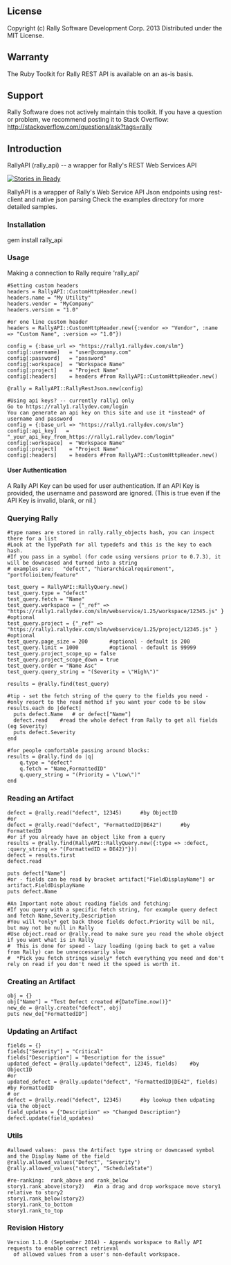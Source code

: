 ## License

Copyright (c) Rally Software Development Corp. 2013 Distributed under the MIT License.

## Warranty

The Ruby Toolkit for Rally REST API is available on an as-is basis. 

## Support

Rally Software does not actively maintain this toolkit.  If you have a question or problem, we recommend posting it to Stack Overflow: http://stackoverflow.com/questions/ask?tags=rally 

## Introduction

RallyAPI (rally_api) -- a wrapper for Rally's REST Web Services API  

[![Stories in Ready](http://badge.waffle.io/RallyTools/RallyRestToolkitForRuby.png)](http://waffle.io/RallyTools/RallyRestToolkitForRuby)

RallyAPI is a wrapper of Rally's Web Service API Json endpoints using rest-client and native json parsing
Check the examples directory for more detailed samples.

### Installation

gem install rally_api

### Usage

Making a connection to Rally
    require 'rally_api'

    #Setting custom headers
    headers = RallyAPI::CustomHttpHeader.new()
    headers.name = "My Utility"
    headers.vendor = "MyCompany"
    headers.version = "1.0"

    #or one line custom header
    headers = RallyAPI::CustomHttpHeader.new({:vendor => "Vendor", :name => "Custom Name", :version => "1.0"})

    config = {:base_url => "https://rally1.rallydev.com/slm"}
    config[:username]   = "user@company.com"
    config[:password]   = "password"
    config[:workspace]  = "Workspace Name"
    config[:project]    = "Project Name"
    config[:headers]    = headers #from RallyAPI::CustomHttpHeader.new()

    @rally = RallyAPI::RallyRestJson.new(config)

    #Using api keys? -- currently rally1 only
    Go to https://rally1.rallydev.com/login
    You can generate an api key on this site and use it *instead* of username and password
    config = {:base_url => "https://rally1.rallydev.com/slm"}
    config[:api_key]   = "_your_api_key_from_https://rally1.rallydev.com/login"
    config[:workspace]  = "Workspace Name"
    config[:project]    = "Project Name"
    config[:headers]    = headers #from RallyAPI::CustomHttpHeader.new()


#### User Authentication
A Rally API Key can be used for user authentication. If an API Key is provided, the username and password are ignored. (This is true even if the API Key is invalid, blank, or nil.)


### Querying Rally

    #type names are stored in rally.rally_objects hash, you can inspect there for a list
    #Look at the TypePath for all typedefs and this is the key to each hash.
    #If you pass in a symbol (for code using versions prior to 0.7.3), it will be downcased and turned into a string
    # examples are:   "defect", "hierarchicalrequirement", "portfolioitem/feature"

    test_query = RallyAPI::RallyQuery.new()
    test_query.type = "defect"
    test_query.fetch = "Name"
    test_query.workspace = {"_ref" => "https://rally1.rallydev.com/slm/webservice/1.25/workspace/12345.js" } #optional
    test_query.project = {"_ref" => "https://rally1.rallydev.com/slm/webservice/1.25/project/12345.js" }     #optional
    test_query.page_size = 200       #optional - default is 200
    test_query.limit = 1000          #optional - default is 99999
    test_query.project_scope_up = false
    test_query.project_scope_down = true
    test_query.order = "Name Asc"
    test_query.query_string = "(Severity = \"High\")"

    results = @rally.find(test_query)

    #tip - set the fetch string of the query to the fields you need -
    #only resort to the read method if you want your code to be slow
    results.each do |defect|
      puts defect.Name   # or defect["Name"]
      defect.read    #read the whole defect from Rally to get all fields (eg Severity)
      puts defect.Severity
    end

    #for people comfortable passing around blocks:
    results = @rally.find do |q|
        q.type = "defect"
        q.fetch = "Name,FormattedID"
        q.query_string = "(Priority = \"Low\")"
    end


### Reading an Artifact
    defect = @rally.read("defect", 12345)      #by ObjectID
    #or
    defect = @rally.read("defect", "FormattedID|DE42")      #by FormattedID
    #or if you already have an object like from a query
    results = @rally.find(RallyAPI::RallyQuery.new({:type => :defect, :query_string => "(FormattedID = DE42)"}))
    defect = results.first
    defect.read

    puts defect["Name"]
    #or - fields can be read by bracket artifact["FieldDisplayName"] or artifact.FieldDisplayName
    puts defect.Name

    #An Important note about reading fields and fetching:
    #If you query with a specific fetch string, for example query defect and fetch Name,Severity,Description
    #You will *only* get back those fields defect.Priority will be nil, but may not be null in Rally
    #Use object.read or @rally.read to make sure you read the whole object if you want what is in Rally
    #  This is done for speed - lazy loading (going back to get a value from Rally) can be unneccessarily slow
    #  *Pick you fetch strings wisely* fetch everything you need and don't rely on read if you don't need it the speed is worth it.

### Creating an Artifact
    obj = {}
    obj["Name"] = "Test Defect created #{DateTime.now()}"
    new_de = @rally.create("defect", obj)
    puts new_de["FormattedID"]

### Updating an Artifact
    fields = {}
    fields["Severity"] = "Critical"
    fields["Description"] = "Description for the issue"
    updated_defect = @rally.update("defect", 12345, fields)    #by ObjectID
    #or
    updated_defect = @rally.update("defect", "FormattedID|DE42", fields)   #by FormattedID
    # or
    defect = @rally.read("defect", 12345)      #by lookup then udpating via the object
    field_updates = {"Description" => "Changed Description"}
    defect.update(field_updates)

### Utils
    #allowed values:  pass the Artifact type string or downcased symbol and the Display Name of the field
    @rally.allowed_values("Defect", "Severity")
    @rally.allowed_values("story", "ScheduleState")

    #re-ranking:  rank_above and rank_below
    story1.rank_above(story2)   #in a drag and drop workspace move story1 relative to story2
    story1.rank_below(story2)
    story1.rank_to_bottom
    story1.rank_to_top

### Revision History
    Version 1.1.0 (September 2014) - Appends workspace to Rally API requests to enable correct retrieval
      of allowed values from a user's non-default workspace.

